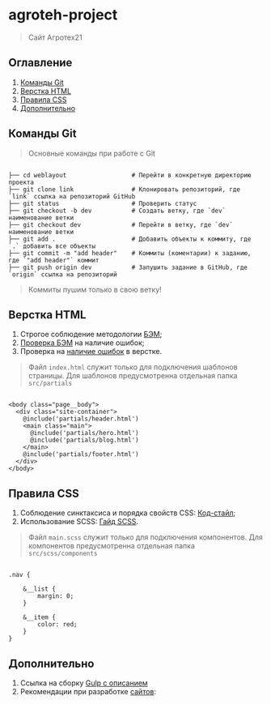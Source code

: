 # agroteh-project
> Сайт Агротех21


## Оглавление
1. [Команды Git](#Команды-Git)
2. [Верстка HTML](#Верстка-HTML)
3. [Правила CSS](#Правила-CSS)
4. [Дополнительно](#Дополнительно)

## Команды Git

> Основные команды при работе с Git

```

├── cd weblayout                  # Перейти в конкретную директорию проекта
├── git clone link                # Клонировать репозиторий, где `link` ссылка на репозиторий GitHub
├── git status                    # Проверить статус
├── git checkout -b dev           # Создать ветку, где `dev` наименование ветки
├── git checkout dev              # Перейти в ветку, где `dev` наименование ветки
├── git add .                     # Добавить объекты к коммиту, где `.` добавить все объекты
├── git commit -m "add header"    # Коммиты (коментарии) к заданию, где `"add header"` коммит
├── git push origin dev           # Запушить задание в GitHub, где `origin` ссылка на репозиторий

```
> Коммиты пушим только в свою ветку!

## Верстка HTML

1. Строгое соблюдение методологии [БЭМ](https://ru.bem.info/);
2. [Проверка БЭМ](https://yoksel.github.io/html-tree/) на наличие ошибок;
3. Проверка на [наличие ошибок](https://validator.w3.org/#validate_by_input) в верстке.

> Файл `index.html` служит только для подключения шаблонов страницы. Для шаблонов предусмотренна отдельная папка `src/partials`

```

<body class="page__body">
  <div class="site-container">
    @include('partials/header.html')
    <main class="main">
      @include('partials/hero.html')
      @include('partials/blog.html')
    </main>
    @include('partials/footer.html')
  </div>
</body>

```

## Правила CSS

1. Соблюдение синктаксиса и порядка свойств CSS: [Код-стайл](https://codeguide.maxgraph.ru/);
2. Использование SCSS: [Гайд SCSS](https://sass-scss.ru/guide/).

> Файл `main.scss` служит только для подключения компонентов. Для компонентов предусмотренна отдельная папка `src/scss/components`

```

.nav {

    &__list {
        margin: 0;
    }

    &__item {
        color: red;
    }
}

```

## Дополнительно

1. Ссылка на сборку [Gulp с описанием](https://github.com/maxdenaro/gulp-maxgraph) 
2. Рекомендации при разработке [сайтов](https://weblind.ru/inner.html): 
